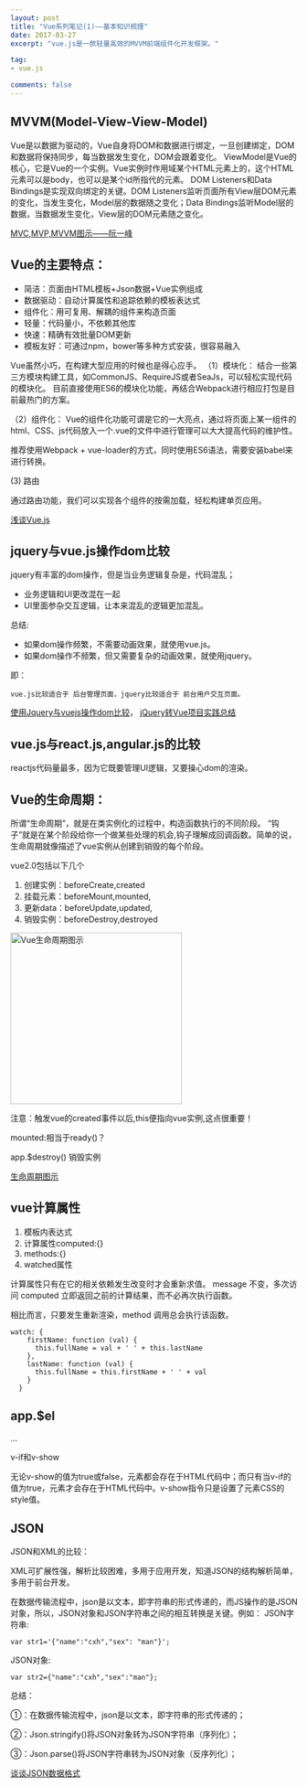```yaml
---
layout: post
title: "Vue系列笔记(1)——基本知识梳理"
date: 2017-03-27
excerpt: "vue.js是一款轻量高效的MVVM前端组件化开发框架。"

tag:
- vue.js

comments: false
---
```


## MVVM(Model-View-View-Model)

Vue是以数据为驱动的，Vue自身将DOM和数据进行绑定，一旦创建绑定，DOM和数据将保持同步，每当数据发生变化，DOM会跟着变化。
ViewModel是Vue的核心，它是Vue的一个实例。Vue实例时作用域某个HTML元素上的，这个HTML元素可以是body，也可以是某个id所指代的元素。
DOM Listeners和Data Bindings是实现双向绑定的关键。DOM Listeners监听页面所有View层DOM元素的变化，当发生变化，Model层的数据随之变化；Data Bindings监听Model层的数据，当数据发生变化，View层的DOM元素随之变化。

<a href = "http://www.ruanyifeng.com/blog/2015/02/mvcmvp_mvvm.html" target = "_blank">MVC,MVP,MVVM图示——阮一峰</a>


## Vue的主要特点：
- 简洁：页面由HTML模板+Json数据+Vue实例组成
- 数据驱动：自动计算属性和追踪依赖的模板表达式
- 组件化：用可复用、解耦的组件来构造页面
- 轻量：代码量小，不依赖其他库
- 快速：精确有效批量DOM更新
- 模板友好：可通过npm，bower等多种方式安装，很容易融入

Vue虽然小巧，在构建大型应用的时候也是得心应手。
（1）模块化：
结合一些第三方模块构建工具，如CommonJS、RequireJS或者SeaJs，可以轻松实现代码的模块化。
目前直接使用ES6的模块化功能，再结合Webpack进行相应打包是目前最热门的方案。


（2）组件化：
Vue的组件化功能可谓是它的一大亮点，通过将页面上某一组件的html、CSS、js代码放入一个.vue的文件中进行管理可以大大提高代码的维护性。

推荐使用Webpack + vue-loader的方式，同时使用ES6语法，需要安装babel来进行转换。

(3) 路由

通过路由功能，我们可以实现各个组件的按需加载，轻松构建单页应用。

<a href = "http://www.cnblogs.com/luozhihao/p/5329440.html" target = "_blank">浅谈Vue.js</a>

## jquery与vue.js操作dom比较
jquery有丰富的dom操作，但是当业务逻辑复杂是，代码混乱；

- 业务逻辑和UI更改混在一起
- UI里面参杂交互逻辑，让本来混乱的逻辑更加混乱。

总结:

- 如果dom操作频繁，不需要动画效果，就使用vue.js。
- 如果dom操作不频繁，但又需要复杂的动画效果，就使用jquery。

即：

	vue.js比较适合于 后台管理页面，jquery比较适合于 前台用户交互页面。

<a href = "http://www.cnblogs.com/Sroot/p/5764496.html" target = "_blank">使用Jquery与vuejs操作dom比较</a>，
<a href = "http://www.cnblogs.com/iamzhanglei/archive/2015/05/06/4481521.html" target = "_blank">jQuery转Vue项目实践总结</a>
## vue.js与react.js,angular.js的比较
reactjs代码量最多，因为它既要管理UI逻辑，又要操心dom的渲染。



## Vue的生命周期：
所谓“生命周期”，就是在类实例化的过程中，构造函数执行的不同阶段。
“钩子”就是在某个阶段给你一个做某些处理的机会,钩子理解成回调函数。简单的说，生命周期就像描述了vue实例从创建到销毁的每个阶段。


vue2.0包括以下几个


1. 创建实例：beforeCreate,created
2. 挂载元素：beforeMount,mounted,
3. 更新data：beforeUpdate,updated,
4. 销毁实例：beforeDestroy,destroyed

 <img src="{{ site.url }}/assets/img/post/vue-mounted.png" width="300" alt= "Vue生命周期图示">

注意：触发vue的created事件以后,this便指向vue实例,这点很重要！

mounted:相当于ready()？

app.$destroy() 销毁实例

<a href = "http://cn.vuejs.org/v2/guide/instance.html#实例生命周期" target = "_blank">生命周期图示</a>



## vue计算属性

1. 模板内表达式
2. 计算属性computed:{}
3. methods:{}
4. watched属性

计算属性只有在它的相关依赖发生改变时才会重新求值。 message 不变，多次访问 computed 立即返回之前的计算结果，而不必再次执行函数。

相比而言，只要发生重新渲染，method 调用总会执行该函数。

	watch: {
	    firstName: function (val) {
	      this.fullName = val + ' ' + this.lastName
	    },
	    lastName: function (val) {
	      this.fullName = this.firstName + ' ' + val
	    }
	  }

## app.$el
<div id=​"app">​…​</div>

v-if和v-show

无论v-show的值为true或false，元素都会存在于HTML代码中；而只有当v-if的值为true，元素才会存在于HTML代码中。v-show指令只是设置了元素CSS的style值。



## JSON

JSON和XML的比较：

XML可扩展性强，解析比较困难，多用于应用开发，知道JSON的结构解析简单，多用于前台开发。


在数据传输流程中，json是以文本，即字符串的形式传递的，而JS操作的是JSON对象，所以，JSON对象和JSON字符串之间的相互转换是关键。例如：
JSON字符串:

	var str1='{"name":"cxh","sex": "man"}';

JSON对象:

	var str2={"name":"cxh","sex":"man"};

总结：

  ①：在数据传输流程中，json是以文本，即字符串的形式传递的；

  ②：Json.stringify()将JSON对象转为JSON字符串（序列化）；

  ③：Json.parse()将JSON字符串转为JSON对象（反序列化）；

<a href="http://json.tongxiehui.net/?post/pama3u.html" target = "_blank">谈谈JSON数据格式</a>





​